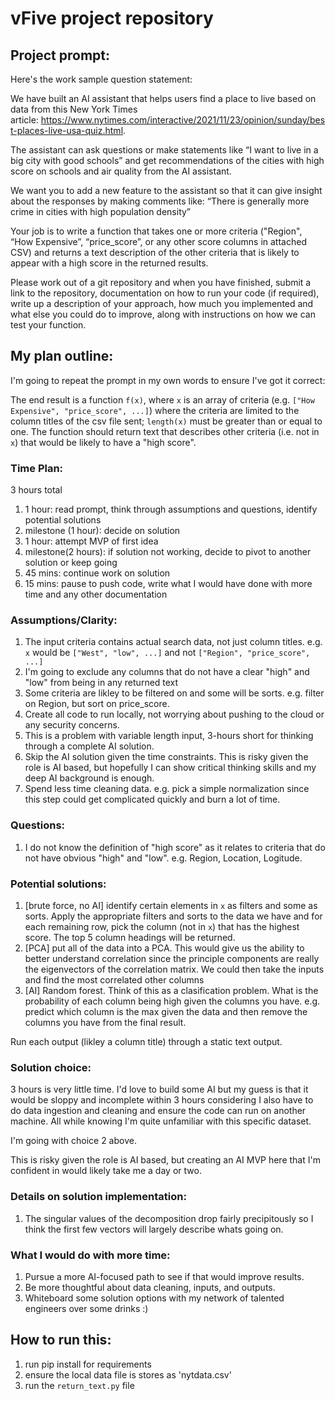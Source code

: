 # vFive project repository

## Project prompt:

Here's the work sample question statement:

We have built an AI assistant that helps users find a place to live based on data from this New York Times article: https://www.nytimes.com/interactive/2021/11/23/opinion/sunday/best-places-live-usa-quiz.html.

The assistant can ask questions or make statements like “I want to live in a big city with good schools” and get recommendations of the cities with high score on schools and air quality from the AI assistant.

We want you to add a new feature to the assistant so that it can give insight about the responses by making comments like: “There is generally more crime in cities with high population density”

Your job is to write a function that takes one or more criteria ("Region", “How Expensive”, “price_score”, or any other score columns in attached CSV) and returns a text description of the other criteria that is likely to appear with a high score in the returned results.

Please work out of a git repository and when you have finished, submit a link to the repository, documentation on how to run your code (if required), write up a description of your approach, how much you implemented and what else you could do to improve, along with instructions on how we can test your function.


## My plan outline:

I'm going to repeat the prompt in my own words to ensure I've got it correct:

The end result is a function `f(x)`, where `x` is an array of criteria (e.g. `["How Expensive", "price_score", ...]`) where the criteria are limited to the column titles of the csv file sent; `length(x)` must be greater than or equal to one. The function should return text that describes other criteria (i.e. not in `x`) that would be likely to have a "high score". 

### Time Plan:

3 hours total

1. 1 hour: read prompt, think through assumptions and questions, identify potential solutions
2. milestone (1 hour): decide on solution
3. 1 hour: attempt MVP of first idea
4. milestone(2 hours): if solution not working, decide to pivot to another solution or keep going
5. 45 mins: continue work on solution
6. 15 mins: pause to push code, write what I would have done with more time and any other documentation



### Assumptions/Clarity:

1. The input criteria contains actual search data, not just column titles. e.g. `x` would be `["West", "low", ...]` and not `["Region", "price_score", ...]`
2. I'm going to exclude any columns that do not have a clear "high" and "low" from being in any returned text
3. Some criteria are likley to be filtered on and some will be sorts. e.g. filter on Region, but sort on price_score. 
4. Create all code to run locally, not worrying about pushing to the cloud or any security concerns.
5. This is a problem with variable length input, 3-hours short for thinking through a complete AI solution. 
6. Skip the AI solution given the time constraints. This is risky given the role is AI based, but hopefully I can show critical thinking skills and my deep AI background is enough.  
7. Spend less time cleaning data. e.g. pick a simple normalization since this step could get complicated quickly and burn a lot of time.


### Questions:

1. I do not know the definition of "high score" as it relates to criteria that do not have obvious "high" and "low". e.g. Region, Location, Logitude.


### Potential solutions:

1. [brute force, no AI] identify certain elements in `x` as filters and some as sorts. Apply the appropriate filters and sorts to the data we have and for each remaining row, pick the column (not in `x`) that has the highest score. The top 5 column headings will be returned.
2. [PCA] put all of the data into a PCA. This would give us the ability to better understand correlation since the principle components are really the eigenvectors of the correlation matrix. We could then take the inputs and find the most correlated other columns
3. [AI] Random forest. Think of this as a clasification problem. What is the probability of each column being high given the columns you have. e.g. predict which column is the max given the data and then remove the columns you have from the final result. 

Run each output (likley a column title) through a static text output.

### Solution choice:

3 hours is very little time. I'd love to build some AI but my guess is that it would be sloppy and incomplete within 3 hours considering I also have to do data ingestion and cleaning and ensure the code can run on another machine. All while knowing I'm quite unfamiliar with this specific dataset.

I'm going with choice 2 above.

This is risky given the role is AI based, but creating an AI MVP here that I'm confident in would likely take me a day or two.

### Details on solution implementation:

1. The singular values of the decomposition drop fairly precipitously so I think the first few vectors will largely describe whats going on.



### What I would do with more time:

1. Pursue a more AI-focused path to see if that would improve results.
2. Be more thoughtful about data cleaning, inputs, and outputs.
3. Whiteboard some solution options with my network of talented engineers over some drinks :)


## How to run this:

1. run pip install for requirements
2. ensure the local data file is stores as 'nytdata.csv'
3. run the `return_text.py` file
